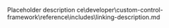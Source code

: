 Placeholder description ce\developer\custom-control-framework\reference\includes\linking-description.md
